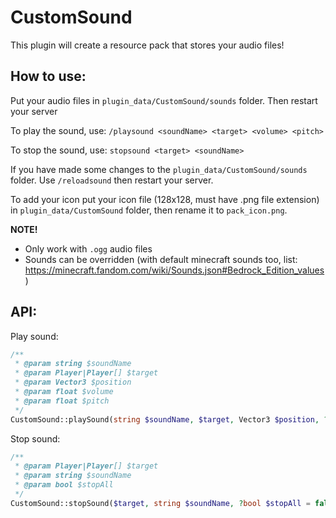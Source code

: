 # CustomSound
This plugin will create a resource pack that stores your audio files!

## How to use:
Put your audio files in `plugin_data/CustomSound/sounds` folder. Then restart your server

To play the sound, use: `/playsound <soundName> <target> <volume> <pitch>`

To stop the sound, use: `stopsound <target> <soundName>`

If you have made some changes to the `plugin_data/CustomSound/sounds` folder. Use `/reloadsound` then restart your server.

To add your icon put your icon file (128x128, must have .png file extension) in `plugin_data/CustomSound` folder, then rename it to `pack_icon.png`.

**NOTE!** 
- Only work with `.ogg` audio files
- Sounds can be overridden (with default minecraft sounds too, list: https://minecraft.fandom.com/wiki/Sounds.json#Bedrock_Edition_values)

## API:
Play sound:
```php
/**
 * @param string $soundName
 * @param Player|Player[] $target
 * @param Vector3 $position
 * @param float $volume
 * @param float $pitch
 */
CustomSound::playSound(string $soundName, $target, Vector3 $position, ?float $volume = 1, ?float $pitch = 1)
```

Stop sound:
```php
/**
 * @param Player|Player[] $target
 * @param string $soundName
 * @param bool $stopAll
 */
CustomSound::stopSound($target, string $soundName, ?bool $stopAll = false)
```
